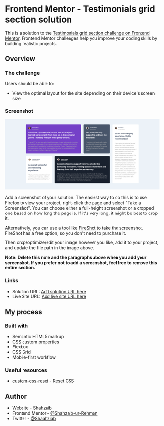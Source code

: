 # Frontend Mentor - Testimonials grid section solution

This is a solution to the [Testimonials grid section challenge on Frontend Mentor](https://www.frontendmentor.io/challenges/testimonials-grid-section-Nnw6J7Un7). Frontend Mentor challenges help you improve your coding skills by building realistic projects. 

## Overview

### The challenge

Users should be able to:

- View the optimal layout for the site depending on their device's screen size

### Screenshot

![](./screenshot.png)

Add a screenshot of your solution. The easiest way to do this is to use Firefox to view your project, right-click the page and select "Take a Screenshot". You can choose either a full-height screenshot or a cropped one based on how long the page is. If it's very long, it might be best to crop it.

Alternatively, you can use a tool like [FireShot](https://getfireshot.com/) to take the screenshot. FireShot has a free option, so you don't need to purchase it. 

Then crop/optimize/edit your image however you like, add it to your project, and update the file path in the image above.

**Note: Delete this note and the paragraphs above when you add your screenshot. If you prefer not to add a screenshot, feel free to remove this entire section.**

### Links

- Solution URL: [Add solution URL here](https://your-solution-url.com)
- Live Site URL: [Add live site URL here](https://your-live-site-url.com)

## My process

### Built with

- Semantic HTML5 markup
- CSS custom properties
- Flexbox
- CSS Grid
- Mobile-first workflow

### Useful resources

- [custom-css-reset](https://www.joshwcomeau.com/css/custom-css-reset/) - Reset CSS
 
## Author

- Website - [Shahzaib](https://www.linkedin.com/in/shahzaib-ur-rehman-2518b01b8/)
- Frontend Mentor - [@Shahzaib-ur-Rehman](https://www.frontendmentor.io/profile/Shahzaib-ur-Rehman)
- Twitter - [@Shaahziab](https://twitter.com/Shaahziab)